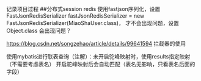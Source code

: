 记录项目过程
##分布式session
redis 使用fastjson序列化，设置FastJsonRedisSerializer fastJsonRedisSerializer = new FastJsonRedisSerializer(MiaoShaUser.class)，
才不会出现问题，设置Object.class 会出现问题？

https://blog.csdn.net/songzehao/article/details/99641594 拦截器的使用

使用mybatis进行联表查询（注解）：未开启驼峰映射时，使用results指定映射（不需要考虑表名）
开启驼峰映射后会自动匹配（表名无影响，只看表名后面的字段）